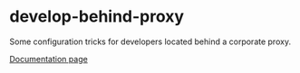 # develop-behind-proxy
Some configuration tricks for developers located behind a corporate proxy. 

[Documentation page](http://pages.github.com/smarie/develop-behind-proxy)
